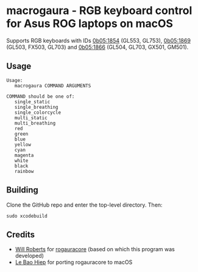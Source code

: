 # macrogaura - RGB keyboard control for Asus ROG laptops on macOS

Supports RGB keyboards with IDs [0b05:1854](https://linux-hardware.org/index.php?id=usb:0b05-1854) (GL553, GL753), [0b05:1869](https://linux-hardware.org/index.php?id=usb:0b05-1869) (GL503, FX503, GL703) and [0b05:1866](https://linux-hardware.org/index.php?id=usb:0b05-1866) (GL504, GL703, GX501, GM501).

## Usage

```
Usage:
   macrogaura COMMAND ARGUMENTS

COMMAND should be one of:
   single_static
   single_breathing
   single_colorcycle
   multi_static
   multi_breathing
   red
   green
   blue
   yellow
   cyan
   magenta
   white
   black
   rainbow
```

## Building

Clone the GitHub repo and enter the top-level directory.  Then:

```
sudo xcodebuild
```

## Credits
- [Will Roberts](https://github.com/wroberts) for [rogauracore](https://github.com/wroberts/rogauracore) (based on which this program was developed)
- [Le Bao Hiep](https://github.com/hieplpvip) for porting rogauracore to macOS
